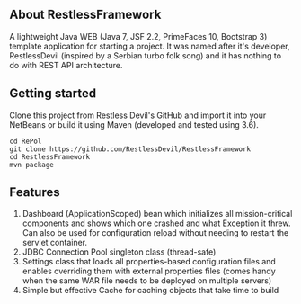 ## About RestlessFramework
A lightweight Java WEB (Java 7, JSF 2.2, PrimeFaces 10, Bootstrap 3) template application for starting a project.
It was named after it's developer, RestlessDevil (inspired by a Serbian turbo folk song) and it has nothing to do with REST API architecture.

## Getting started
Clone this project from Restless Devil's GitHub and import it into your NetBeans or build it using Maven (developed and tested using 3.6).

```
cd RePol
git clone https://github.com/RestlessDevil/RestlessFramework
cd RestlessFramework
mvn package
```

## Features
1. Dashboard (ApplicationScoped) bean which initializes all mission-critical components and shows which one crashed and what Exception it threw. Can also be used for configuration reload without needing to restart the servlet container.
1. JDBC Connection Pool singleton class (thread-safe)
2. Settings class that loads all properties-based configuration files and enables overriding them with external properties files (comes handy when the same WAR file needs to be deployed on multiple servers)
3. Simple but effective Cache for caching objects that take time to build
